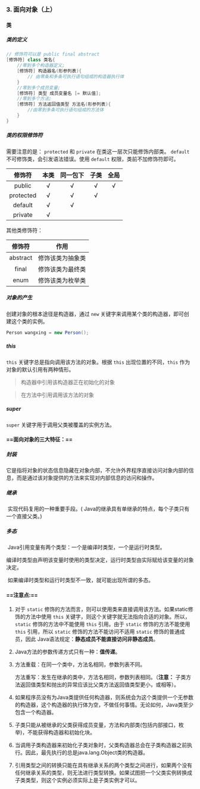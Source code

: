 ### 3. 面向对象（上）

#### 类

##### 类的定义

```java
// 修饰符可以是 public final abstract
[修饰符] class 类名{
	//零到多个构造器定义;
    [修饰符] 构造器名(形参列表){
        // 由零条和多条可执行语句组成的构造器执行体
    }
	//零到多个成员变量;
    [修饰符] 类型 成员变量名 [= 默认值];
    //零到多个方法;
    [修饰符] 方法返回值类型 方法名(形参列表){
        //由零到多条可执行语句组成的方法体
    }
}
```

##### 类的权限修饰符

需要注意的是： `protected` 和 `private` 在类这一层次只能修饰内部类。 `default` 不可修饰类，会引发语法错误。使用 `default` 权限，类前不加修饰符即可。

|  修饰符   | 本类 | 同一包下 | 子类 | 全局 |
| :-------: | :--: | :------: | :--: | :--: |
|  public   |  √   |    √     |  √   |  √   |
| protected |  √   |    √     |  √   |      |
|  default  |  √   |    √     |      |      |
|  private  |  √   |          |      |      |

其他类修饰符：

|  修饰符  |       作用       |
| :------: | :--------------: |
| abstract | 修饰该类为抽象类 |
|  final   | 修饰该类为最终类 |
|   enum   | 修饰该类为枚举类 |



##### 对象的产生

创建对象的根本途径是构造器，通过 `new` 关键字来调用某个类的构造器，即可创建这个类的实例。

```java
Person wangxing = new Person();
```

##### this

`this` 关键字总是指向调用该方法的对象。根据 `this` 出现位置的不同，`this` 作为对象的默认引用有两种情形。

>构造器中引用该构造器正在初始化的对象

>在方法中引用调用该方法的对象

##### super

`super` 关键字用于调用父类被覆盖的实例方法。

#### ==**面向对象的三大特征：**==

##### 封装

​	它是指将对象的状态信息隐藏在对象内部，不允许外界程序直接访问对象内部的信息，而是通过该对象提供的方法来实现对内部信息的访问和操作。

##### 继承

​	实现代码复用的一种重要手段。( Java的继承具有单继承的特点，每个子类只有一个直接父类。)

##### 多态

​	Java引用变量有两个类型：一个是编译时类型，一个是运行时类型。

​	编译时类型由声明该变量时使用的类型决定，运行时类型由实际赋给该变量的对象决定。

​	如果编译时类型和运行时类型不一致，就可能出现所谓的多态。

#### ==**注意点:**==

1. 对于 `static` 修饰的方法而言，则可以使用类来直接调用该方法。如果static修饰的方法中使用 `this` 关键字，则这个关键字就无法指向合适的对象。所以，`static` 修饰的方法中不能使用 `this` 引用。由于 `static` 修饰的方法不能使用 `this` 引用，所以 `static` 修饰的方法不能访问不适用 `static` 修饰的普通成员，因此 Java语法规定：**静态成员不能直接访问非静态成员**。

2. Java方法的参数传递方式只有一种：**值传递**。

3. 方法重载：在同一个类中，方法名相同，参数列表不同。

   方法重写：发生在继承的类中，方法名相同，参数列表相同。（**注意：** 子类方法返回值类型和抛出的异常应该比父类方法返回值类型更小，或相等）。

4. 如果程序员没有为Java类提供任何构造器，则系统会为这个类提供一个无参数的构造器，这个构造器的执行体为空，不做任何事情。无论如何，Java类至少包含一个构造器。

5. 子类只能从被继承的父类获得成员变量，方法和内部类(包括内部接口，枚举)，不能获得构造器和初始化块。

6. 当调用子类构造器来初始化子类对象时，父类构造器总会在子类构造器之前执行。因此，最先执行的总是java.lang.Object类的构造器。

7. 引用类型之间的转换只能在具有继承关系的两个类型之间进行，如果两个没有任何继承关系的类型，则无法进行类型转换。如果试图把一个父类实例转换成子类类型，则这个实例必须实际上是子类实例才可以。
